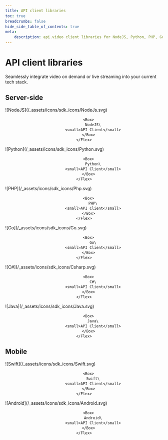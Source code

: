 ```yaml
---
title: API client libraries
toc: true
breadcrumbs: false
hide_side_table_of_contents: true
meta: 
    description: api.video client libraries for NodeJS, Python, PHP, Go, C#, Java, iOS Swift, and Android.
---
```


# API client libraries

Seamlessly integrate video on demand or live streaming into your current tech stack.

## Server-side

<Grid cols="2" gap="3">
<Card href="././apivideo-nodejs-client.md" pad="0">
    <Flex gap="2" pad="2" align="center">
        <Box>![NodeJS](/_assets/icons/sdk_icons/NodeJs.svg)</Box>

        <Box>
            NodeJS\
            <small>API Client</small>
        </Box>
    </Flex>
</Card>

<Card href="././apivideo-python-client.md" pad="0">
    <Flex gap="2" pad="2" align="center">
        <Box>![Python](/_assets/icons/sdk_icons/Python.svg)</Box>

        <Box>
            Python\
            <small>API Client</small>
        </Box>
    </Flex>
</Card>

<Card href="././apivideo-php-client.md" pad="0">
    <Flex gap="2" pad="2" align="center">
        <Box>![PHP](/_assets/icons/sdk_icons/Php.svg)</Box>

        <Box>
            PHP\
            <small>API Client</small>
        </Box>
    </Flex>
</Card>

<Card href="././apivideo-go-client.md" pad="0">
    <Flex gap="2" pad="2" align="center">
        <Box>![Go](/_assets/icons/sdk_icons/Go.svg)</Box>

        <Box>
            Go\
            <small>API Client</small>
        </Box>
    </Flex>
</Card>

<Card href="././apivideo-csharp-client.md" pad="0">
    <Flex gap="2" pad="2" align="center">
        <Box>![C#](/_assets/icons/sdk_icons/Csharp.svg)</Box>

        <Box>
            C#\
            <small>API Client</small>
        </Box>
    </Flex>
</Card>

<Card href="././apivideo-java-client.md" pad="0">
    <Flex gap="2" pad="2" align="center">
        <Box>![Java](/_assets/icons/sdk_icons/Java.svg)</Box>

        <Box>
            Java\
            <small>API Client</small>
        </Box>
    </Flex>
</Card>
</Grid>

## Mobile

<Grid cols="2" gap="3">
<Card href="././apivideo-swift5-client.md" pad="0">
    <Flex gap="2" pad="2" align="center">
        <Box>![Swift](/_assets/icons/sdk_icons/Swift.svg)</Box>

        <Box>
            Swift\
            <small>API Client</small>
        </Box>
    </Flex>
</Card>

<Card href="././apivideo-android-client.md" pad="0">
    <Flex gap="2" pad="2" align="center">
        <Box>![Android](/_assets/icons/sdk_icons/Android.svg)</Box>

        <Box>
            Android\
            <small>API Client</small>
        </Box>
    </Flex>
</Card>
</Grid>